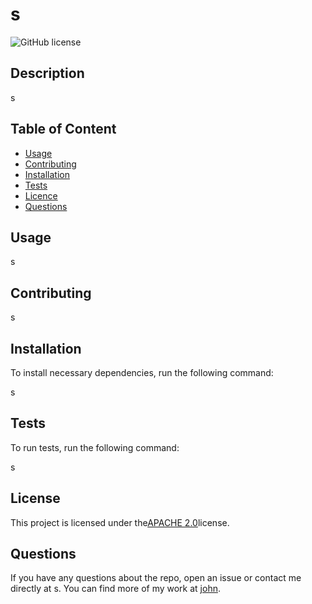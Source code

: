 

  # **s**

  ![GitHub license](https://img.shields.io/badge/license-APACHE2.0-blue.svg)
  
  ## Description 
  s

  ## Table of Content

  * [Usage](#usage)
  * [Contributing](#contributing)
  * [Installation](#installation)
  * [Tests](#tests)
  * [Licence](#license)
  * [Questions](#questions)

  ## Usage

  s

  ## Contributing

  s

  ## Installation

  To install necessary dependencies, run the following command:

  s

  ## Tests

  To run tests, run the following command:
  
  s

  ## License

   This project is licensed under the[APACHE 2.0](https://www.apache.org/licenses/LICENSE-2.0)license. 

  ## Questions

  If you have any questions about the repo, open an issue or contact me directly at s. You can find more of my work at [john](https://github.com/john/).

